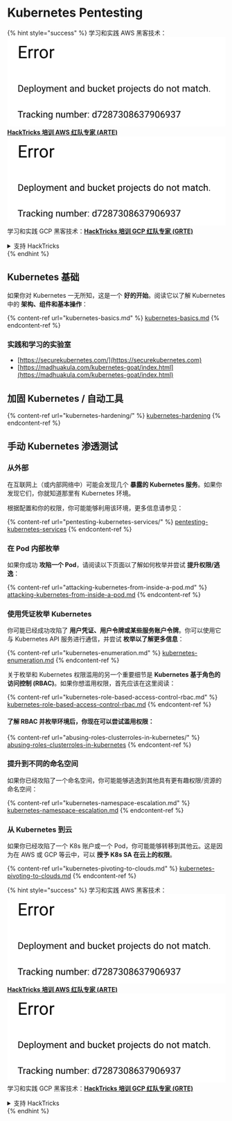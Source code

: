 # Kubernetes Pentesting

{% hint style="success" %}
学习和实践 AWS 黑客技术：<img src="../../.gitbook/assets/image (1) (1).png" alt="" data-size="line">[**HackTricks 培训 AWS 红队专家 (ARTE)**](https://training.hacktricks.xyz/courses/arte)<img src="../../.gitbook/assets/image (1) (1).png" alt="" data-size="line">\
学习和实践 GCP 黑客技术：<img src="../../.gitbook/assets/image (2).png" alt="" data-size="line">[**HackTricks 培训 GCP 红队专家 (GRTE)**<img src="../../.gitbook/assets/image (2).png" alt="" data-size="line">](https://training.hacktricks.xyz/courses/grte)

<details>

<summary>支持 HackTricks</summary>

* 查看 [**订阅计划**](https://github.com/sponsors/carlospolop)!
* **加入** 💬 [**Discord 群组**](https://discord.gg/hRep4RUj7f) 或 [**Telegram 群组**](https://t.me/peass) 或 **在** **Twitter** 🐦 [**@hacktricks\_live**](https://twitter.com/hacktricks\_live)** 上关注我们。**
* **通过向** [**HackTricks**](https://github.com/carlospolop/hacktricks) 和 [**HackTricks Cloud**](https://github.com/carlospolop/hacktricks-cloud) GitHub 仓库提交 PR 分享黑客技巧。

</details>
{% endhint %}

## Kubernetes 基础

如果你对 Kubernetes 一无所知，这是一个 **好的开始**。阅读它以了解 Kubernetes 中的 **架构、组件和基本操作**：

{% content-ref url="kubernetes-basics.md" %}
[kubernetes-basics.md](kubernetes-basics.md)
{% endcontent-ref %}

### 实践和学习的实验室

* [https://securekubernetes.com/](https://securekubernetes.com)
* [https://madhuakula.com/kubernetes-goat/index.html](https://madhuakula.com/kubernetes-goat/index.html)

## 加固 Kubernetes / 自动工具

{% content-ref url="kubernetes-hardening/" %}
[kubernetes-hardening](kubernetes-hardening/)
{% endcontent-ref %}

## 手动 Kubernetes 渗透测试

### 从外部

在互联网上（或内部网络中）可能会发现几个 **暴露的 Kubernetes 服务**。如果你发现它们，你就知道那里有 Kubernetes 环境。

根据配置和你的权限，你可能能够利用该环境，更多信息请参见：

{% content-ref url="pentesting-kubernetes-services/" %}
[pentesting-kubernetes-services](pentesting-kubernetes-services/)
{% endcontent-ref %}

### 在 Pod 内部枚举

如果你成功 **攻陷一个 Pod**，请阅读以下页面以了解如何枚举并尝试 **提升权限/逃逸**：

{% content-ref url="attacking-kubernetes-from-inside-a-pod.md" %}
[attacking-kubernetes-from-inside-a-pod.md](attacking-kubernetes-from-inside-a-pod.md)
{% endcontent-ref %}

### 使用凭证枚举 Kubernetes

你可能已经成功攻陷了 **用户凭证、用户令牌或某些服务账户令牌**。你可以使用它与 Kubernetes API 服务进行通信，并尝试 **枚举以了解更多信息**：

{% content-ref url="kubernetes-enumeration.md" %}
[kubernetes-enumeration.md](kubernetes-enumeration.md)
{% endcontent-ref %}

关于枚举和 Kubernetes 权限滥用的另一个重要细节是 **Kubernetes 基于角色的访问控制 (RBAC)**。如果你想滥用权限，首先应该在这里阅读：

{% content-ref url="kubernetes-role-based-access-control-rbac.md" %}
[kubernetes-role-based-access-control-rbac.md](kubernetes-role-based-access-control-rbac.md)
{% endcontent-ref %}

#### 了解 RBAC 并枚举环境后，你现在可以尝试滥用权限：

{% content-ref url="abusing-roles-clusterroles-in-kubernetes/" %}
[abusing-roles-clusterroles-in-kubernetes](abusing-roles-clusterroles-in-kubernetes/)
{% endcontent-ref %}

### 提升到不同的命名空间

如果你已经攻陷了一个命名空间，你可能能够逃逸到其他具有更有趣权限/资源的命名空间：

{% content-ref url="kubernetes-namespace-escalation.md" %}
[kubernetes-namespace-escalation.md](kubernetes-namespace-escalation.md)
{% endcontent-ref %}

### 从 Kubernetes 到云

如果你已经攻陷了一个 K8s 账户或一个 Pod，你可能能够转移到其他云。这是因为在 AWS 或 GCP 等云中，可以 **授予 K8s SA 在云上的权限**。

{% content-ref url="kubernetes-pivoting-to-clouds.md" %}
[kubernetes-pivoting-to-clouds.md](kubernetes-pivoting-to-clouds.md)
{% endcontent-ref %}

{% hint style="success" %}
学习和实践 AWS 黑客技术：<img src="../../.gitbook/assets/image (1) (1).png" alt="" data-size="line">[**HackTricks 培训 AWS 红队专家 (ARTE)**](https://training.hacktricks.xyz/courses/arte)<img src="../../.gitbook/assets/image (1) (1).png" alt="" data-size="line">\
学习和实践 GCP 黑客技术：<img src="../../.gitbook/assets/image (2).png" alt="" data-size="line">[**HackTricks 培训 GCP 红队专家 (GRTE)**<img src="../../.gitbook/assets/image (2).png" alt="" data-size="line">](https://training.hacktricks.xyz/courses/grte)

<details>

<summary>支持 HackTricks</summary>

* 查看 [**订阅计划**](https://github.com/sponsors/carlospolop)!
* **加入** 💬 [**Discord 群组**](https://discord.gg/hRep4RUj7f) 或 [**Telegram 群组**](https://t.me/peass) 或 **在** **Twitter** 🐦 [**@hacktricks\_live**](https://twitter.com/hacktricks\_live)** 上关注我们。**
* **通过向** [**HackTricks**](https://github.com/carlospolop/hacktricks) 和 [**HackTricks Cloud**](https://github.com/carlospolop/hacktricks-cloud) GitHub 仓库提交 PR 分享黑客技巧。

</details>
{% endhint %}
